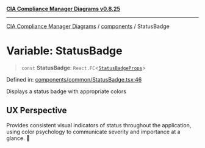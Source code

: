 [**CIA Compliance Manager Diagrams v0.8.25**](../../README.md)

***

[CIA Compliance Manager Diagrams](../../modules.md) / [components](../README.md) / StatusBadge

# Variable: StatusBadge

> `const` **StatusBadge**: `React.FC`\<[`StatusBadgeProps`](../common/StatusBadge/interfaces/StatusBadgeProps.md)\>

Defined in: [components/common/StatusBadge.tsx:46](https://github.com/Hack23/cia-compliance-manager/blob/b7816746b3b7f5e02cb18303af9cc6696a8caef9/src/components/common/StatusBadge.tsx#L46)

Displays a status badge with appropriate colors

## UX Perspective

Provides consistent visual indicators of status throughout the
application, using color psychology to communicate severity and
importance at a glance. 🎨
